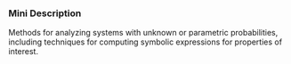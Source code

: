 ### Mini Description

Methods for analyzing systems with unknown or parametric probabilities, including techniques for computing symbolic expressions for properties of interest.
